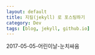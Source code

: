 ```yaml
---
layout: default
title: 지킬(jekyll) 로 포스팅하기
category: Dev
tags: [blog, jekyll, github.io]
---
```


<p> 2017-05-05-어린이날-눈치싸움 </p>
